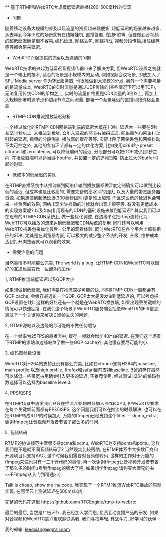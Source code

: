 ** 基于RTMP和WebRTC大规模低延迟直播(200-500毫秒)的实现



- 问题

随着移动设备大规模的普及以及流量的资费越来越便宜, 超低延迟的场景越来越多.  从去年到今年火过的场景就有在线娃娃机, 直播答题, 在线K歌等.  但要做到音视频的超低延迟确是很不容易, 编码延迟, 网络丢包, 网络抖动, 视频分段传输,播放缓存等等都会带来延迟. 


-  WebRTC兴起提供的方案以及遇到的问题

WebRTC技术的兴起为低延迟音视频传输带来了解决方案,  但WebRTC设置之初就是一个端上的技术, 适合的场景是小规模内的互动, 例如视频会议场景, 即使加入了SFU Media server 作为转发服务器,  也很难做到大规模的分发.  另外一个需要考量的是流量成本, WebRTC的实时流量是通过UDP传输的(某些情况下可以用TCP), 无法复用传统CDN的架构之上,  实时的流量价格更是CDN流量的3倍以上,  再加上大规模部署时源节点和边缘节点之间流量, 部署一个超低延迟的直播网络价格会更高. 


-  RTMP-CDN推流播放延迟分析

一个经过优化的RTMP-CDN网络端到端的延迟大概在1-3秒, 延迟大一些要在5秒甚至10秒以上. 从推流到播放, 会引入延迟的环节有编码延迟, 网络丢包和网络抖动引起的延迟, 视频的分段传输, 播放器的缓存等等.  实际上除了网络丢包和网络抖动不太可控之外, 其他的各各环节都有一定的优化方案, 比如使用x264的-preset ultrafast和zerolatency, 可以降低编码的延迟,
分段部分可以把GOP减少到1秒之内, 在播放器端可以适当减小buffer, 并设置一定的追帧策略, 防止过大的buffer引起的时延. 


- 低成本的低延迟的实现 


在RTMP直播系统中从推流端到网络传输到播放器都做深度定制确实可以做到比较低的延迟, 但成本也是比较高的, 需要完备的高水平的团队, 以及大量的带宽服务器资源. 如果想做到超低延迟(300毫秒级别)更是难上加难, 而且这么低的延迟也会带来一些负面的效果, 网络出现少许抖动的时候就会出现卡顿等等. 有没有更低成本的实现方案呢? 以及如何复用现有的CDN的基础设施来做到低延迟?  其实我们可以在现有的RTMP-CDN系统上, 做一些优化调整, 在边缘节点把rtmp流转化为WebRTC可以播放的流来达到低延迟和CDN系统的复用, 同时还可以利用WebRTC抗丢包来优化最后一公里的观看体验. 同时WebRTC在各个平台上都有相应的SDK, 尤其是在浏览器内嵌, 可以极大的减少整个系统的开发, 升级, 维护成本, 达到打开浏览器就可以观看的效果.  


- 需要注意的问题 

当然事情不可能那么完美, The world is a bug. 让RTMP-CDN和WebRTC可以很好的互通也需要做一些额外的工作:


1,  RTMP推流端低延迟以及GOP大小 

如果想做到低延迟, 我们需要在推流端尽可能的快, 同时RTMP-CDN一般都会有GOP cache, 会缓存最近的一个GOP, GOP太大是没发做到低延迟的, 可以考虑把GOP设置在1秒. 这样的好处还有一个就是在WebRTC播放端, 如果出现丢关键帧的情况可以快速回复. 在我们这个场景下WebRTC服务端会拒绝WebRTR的FIR信息, 通过下一个关键帧来解决关键帧丢失的问题.


2, RTMP源站以及边缘站尽可能的不做任何缓存

在一个帧率为25FPS的直播流中, 缓存一帧就会增加40ms的延迟. 在我们这个场景下RTMP的源站和边缘站除了做一些GOP cache外, 其他缓存要尽可能的小.


3, 编码器参数设置 

WebRTC对H264的支持还没有那么完美, 比如在chrome支持H264的baseline, main profile 以及high profile, firefox和safari目前支持baseline. 
B帧的存在虽然可以降低一些带宽占用确会引入更多的延迟, 不推荐使用.  经过测试H264的编码参数选择可以选择为baseline level3.


4, PPS和SPS

在RTMP场景中通常我们只会在推流开始的时候加入PPS和SPS, 但WebRTC要求在每个关键帧前面都有PPS和SPS, 这个问题我们可以在推流的时候解决, 也可以在把RTMP转成RTP的时候加入.  万能的ffmpeg已经支持这个filter -- dump_extra, 谢谢ffmpeg让音视频开发者节省了那么多的时间.


5, 音频转码

RTMP的协议规范中音频支持pcma和pcmu, WebRTC也支持pcma和pcmu, 这样我们是不是就不同音频转码了?  当然现实比较残酷, 在RTMP体系中大多数厂商和开源项目只支持AAC, 这个时候我们需要对音频做转码. 这样的工作对于万能的ffmpeg来说也只有一二十行代码的事情,  再一次谢谢ffmpeg让音视频开发者节省了那么多的时间.(看到ffmpeg的强大了吧,  如果想学ffmpeg 请购买大师兄的书<<FFmpeg从入门到精通>>)


Talk is cheap, show me the code.  我实现了一个RTMP推流WebRTC播放的原型实现, 在阿里云上测试延迟在500ms以内.  


完整的代码在这里 https://github.com/RTCEngine/rtmp-to-webrtc


最后的最后, 当然是广告环节. 我已经加入学而思, 负责互动直播产品的研发. 如果对音视频和WebRTC感兴趣欢迎联系我. 我们寻找年轻, 有战斗力, 好学习的伙伴.  


我的邮箱:  leeoxiang@gmail.com





